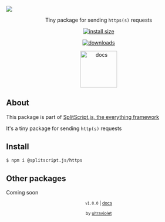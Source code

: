 <a href="#" align="">

![](https://i.imgur.com/37MaHi6.png)

</a>

<div align="center">
<p> Tiny package for sending <code>https(s)</code> requests </p>

[![install size](https://packagephobia.com/badge?p=@splitscript.js/https)](https://packagephobia.com/result?p=@splitscript.js/https)

[![downloads](https://img.shields.io/npm/dm/@splitscript.js/https?color=90ee90&style=flat)](https://www.npmjs.com/package/@splitscript.js/https)

<a href='https://splitscript.js.org/https' style='text-decoration:none;'>

<img src='https://i.imgur.com/8PqPYu0.png' alt='docs' height='100px'>
</a>

</div>

## About

This package is part of [SplitScript.js, the everything framework](https://splitscript.js.org)

It's a tiny package for sending `http(s)` requests

## Install

```bash
$ npm i @splitscript.js/https
```

## Other packages

Coming soon

<div align="center">
<sub><code>v1.0.0</code> | <a href='https://splitscript.js.org/https'>docs</a> </sub>

<sub>by [ultraviolet](https://github.com/ultravioletasdf)</sub>

</div>
